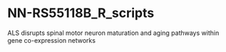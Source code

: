 # NN-RS55118B_R_scripts
ALS disrupts spinal motor neuron maturation and aging pathways within gene co-expression networks
